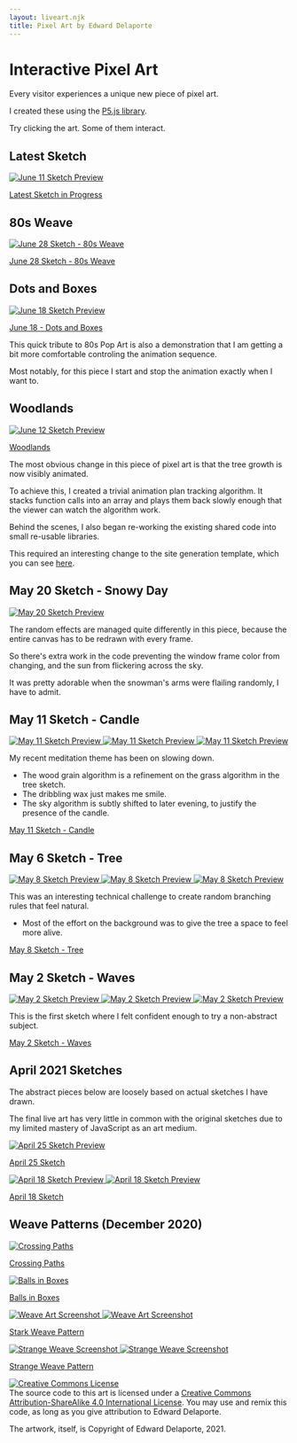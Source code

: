 ```yaml
---
layout: liveart.njk
title: Pixel Art by Edward Delaporte
---
```


# Interactive Pixel Art

Every visitor experiences a unique new piece of pixel art.

I created these using the [P5.js library][1].

[1]: https://p5js.org/reference/

Try clicking the art. Some of them interact.

<!-- 
-->
## Latest Sketch

[
![June 11 Sketch Preview](/img/art/latest.PNG)
](/art/live/latest)

[Latest Sketch in Progress](/art/live/latest)

## 80s Weave

[
![June 28 Sketch - 80s Weave](/img/art/80s_weave.PNG)
](/art/live/80s)

[June 28 Sketch - 80s Weave](/art/live/80s)

## Dots and Boxes

[
![June 18 Sketch Preview](/img/art/dots_and_boxes.PNG)
](/art/live/dots_and_boxes)

[June 18 - Dots and Boxes](/art/live/dots_and_boxes)

This quick tribute to 80s Pop Art is also a demonstration that I am getting a bit more comfortable controling the animation sequence. 

Most notably, for this piece I start and stop the animation exactly when I want to. 

## Woodlands

[
![June 12 Sketch Preview](/img/art/trees_wide.PNG)
](/art/live/trees)

[Woodlands](/art/live/trees)

The most obvious change in this piece of pixel art is that the tree growth is now visibly animated. 

To achieve this, I created a trivial animation plan tracking algorithm. It stacks function calls into an array and plays them back slowly enough that the viewer can watch the algorithm work.

Behind the scenes, I also began re-working the existing shared code into small re-usable libraries.

This required an interesting change to the site generation template, which you can see [here](https://github.com/edthedev/edthedev.github.io/blob/1b31574972e0c08ca4591c911d2f8fa5a66de5cb/_includes/liveart.multi.script.njk#L25).


## May 20 Sketch - Snowy Day

[
![May 20 Sketch Preview](/img/art/snowday.PNG)
](/art/live/snowday)

The random effects are managed quite differently in this piece,
because the entire canvas has to be redrawn with every frame.

So there's extra work in the code preventing the window frame color 
from changing, and the sun from flickering across the sky.

It was pretty adorable when the snowman's arms were flailing randomly, I have to admit.

## May 11 Sketch - Candle

[
![May 11 Sketch Preview](/img/art/candle.PNG)
![May 11 Sketch Preview](/img/art/candle2.PNG)
![May 11 Sketch Preview](/img/art/candle3.PNG)
](/art/live/candle)

My recent meditation theme has been on slowing down.

+ The wood grain algorithm is a refinement on the grass algorithm in the tree sketch.
+ The dribbling wax just makes me smile.
+ The sky algorithm is subtly shifted to later evening, to justify the presence of the candle.

[May 11 Sketch - Candle](/art/live/candle)


## May 6 Sketch - Tree

<a href="/art/live/tree">

![May 8 Sketch Preview](/img/art/tree.PNG)
![May 8 Sketch Preview](/img/art/tree2.PNG)
![May 8 Sketch Preview](/img/art/tree5.PNG)
</a>

This was an interesting technical challenge to create random branching rules that feel natural.
+ Most of the effort on the background was to give the tree a space to feel more alive.

[May 8 Sketch - Tree](/art/live/tree)


## May 2 Sketch - Waves

<a href="/art/live/waves">

![May 2 Sketch Preview](/img/art/waves.PNG)
![May 2 Sketch Preview](/img/art/waves3.PNG)
![May 2 Sketch Preview](/img/art/waves2.PNG)
</a>

This is the first sketch where I felt confident enough to try a non-abstract subject.


[May 2 Sketch - Waves](/art/live/waves)

## April 2021 Sketches

The abstract pieces below are loosely based on actual sketches I have drawn.

The final live art has very little in common with the original sketches due to my limited mastery of JavaScript as an art medium. 

<a href="/art/live/deep">

![April 25 Sketch Preview](/img/art/deep.PNG)
</a>

[April 25 Sketch](/art/live/deep)

<a href="/art/live/sketch1">

![April 18 Sketch Preview](/img/art/sketch1.PNG)
![April 18 Sketch Preview](/img/art/sketch11.PNG)
</a>

[April 18 Sketch](/art/live/sketch1)

## Weave Patterns (December 2020)

<a href="/art/live/cross">

![Crossing Paths](/img/art/crossing.PNG)
</a>

[Crossing Paths](/art/live/cross)


<a href="/art/live/boxes">

![Balls in Boxes](/img/art/boxes.PNG)
</a>

[Balls in Boxes](/art/live/boxes)


<a href="/art/live/weave">

![Weave Art Screenshot](/img/art/weave2.PNG)
![Weave Art Screenshot](/img/art/weave3.PNG)
</a>

[Stark Weave Pattern](/art/live/weave)


<a href="/art/live/weave_strange">

![Strange Weave Screenshot](/img/art/weave_strange2.PNG)
![Strange Weave Screenshot](/img/art/weave_strange3.PNG)
</a>

[Strange Weave Pattern](/art/live/weave_strange)

<a rel="license" href="http://creativecommons.org/licenses/by-sa/4.0/"><img alt="Creative Commons License" style="border-width:0" src="https://i.creativecommons.org/l/by-sa/4.0/88x31.png" /></a><br />The source code to this art is licensed under a <a rel="license" href="http://creativecommons.org/licenses/by-sa/4.0/">Creative Commons Attribution-ShareAlike 4.0 International License</a>. You may use and remix this code, as long as you give attribution to Edward Delaporte.

The artwork, itself, is Copyright of Edward Delaporte, 2021.